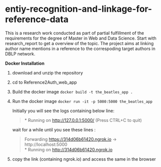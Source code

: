 # entiy-recognition-and-linkage-for-reference-data
This is a research work conducted as part of partial fulfillment of the requirements for the degree of Master in Web and Data Science. Start with research_report to get a overview of the topic. The project aims at linking author name mentions in a reference to the correspoding target authors in DBLP network.

**Docker Installation**
1) download and unzip the repository
2) cd to Reference2Auth_web_app
3) Build the docker image
   `docker build -t the_beatles_app .`
4) Run the docker image
    `docker run -it -p 5000:5000 the_beatles_app`

     Initially you will see the logs containing below line:
     > \* Running on http://127.0.0.1:5000/ (Press CTRL+C to quit)

     wait for a while until you see these lines :
     
     > Forwarding          https://314d06b61420.ngrok.io -> http://localhost:5000 <br>
     > \* Running on http://314d06b61420.ngrok.io
5) copy the link (containing ngrok.io) and access the same in the browser

